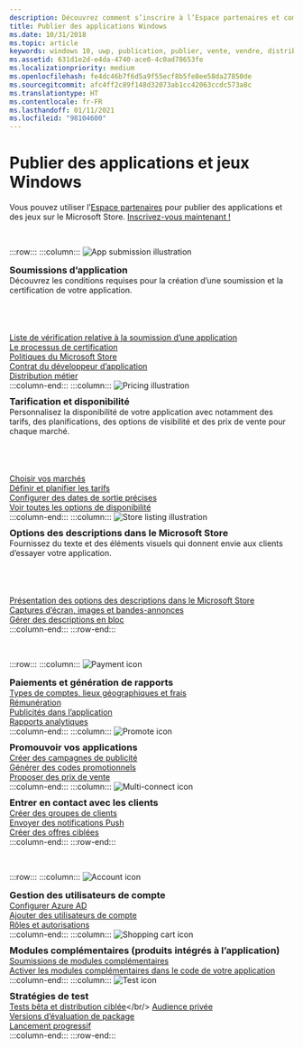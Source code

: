 ```yaml
---
description: Découvrez comment s’inscrire à l’Espace partenaires et comment l’utiliser pour publier vos jeux et vos applications Windows sur le Microsoft Store.
title: Publier des applications Windows
ms.date: 10/31/2018
ms.topic: article
keywords: windows 10, uwp, publication, publier, vente, vendre, distribuer, distribution, store, tableau de bord
ms.assetid: 631d1e2d-e4da-4740-ace0-4c0ad78653fe
ms.localizationpriority: medium
ms.openlocfilehash: fe4dc46b7f6d5a9f55ecf8b5fe8ee58da27850de
ms.sourcegitcommit: afc4ff2c89f148d32073ab1cc42063ccdc573a8c
ms.translationtype: HT
ms.contentlocale: fr-FR
ms.lasthandoff: 01/11/2021
ms.locfileid: "98104600"
---
```

# <a name="publish-windows-apps-and-games"></a>Publier des applications et jeux Windows  

Vous pouvez utiliser l’[Espace partenaires](https://partner.microsoft.com/dashboard) pour publier des applications et des jeux sur le Microsoft Store. [Inscrivez-vous maintenant !](https://developer.microsoft.com/store/register)

<br/>

:::row:::
    :::column:::
        <img src="https://docs.microsoft.com/media/illustrations/teams-fast-track.svg" alt="App submission illustration" />
        <h3 style="margin-top: 10px; margin-bottom: 0px">Soumissions d’application</h3>
        <p style="margin-top: 0px; margin-bottom: 50px">Découvrez les conditions requises pour la création d’une soumission et la certification de votre application.</p>
        <br>
        <a href="app-submissions.md">Liste de vérification relative à la soumission d’une application</a><br/>
        <a href="the-app-certification-process.md">Le processus de certification</a><br/>
        <a href="store-policies.md">Politiques du Microsoft Store</a><br/>
        <a href="//docs.microsoft.com/legal/windows/agreements/app-developer-agreement">Contrat du développeur d’application</a><br/>
        <a href="distribute-lob-apps-to-enterprises.md">Distribution métier</a><br/>
    :::column-end:::
    :::column:::
        <img src="https://docs.microsoft.com/media/illustrations/bcs-partner-advanced-management- billing-7.svg" alt="Pricing illustration" />
        <h3 style="margin-top: 10px; margin-bottom: 0px">Tarification et disponibilité</h3>
        <p style="margin-top: 0px; margin-bottom: 50px">Personnalisez la disponibilité de votre application avec notamment des tarifs, des planifications, des options de visibilité et des prix de vente pour chaque marché.</p>
        <br>
        <a href="/windows/uwp/publish/define-market-selection">Choisir vos marchés</a><br/>
        <a href="set-and-schedule-app-pricing.md">Définir et planifier les tarifs</a><br/>
        <a href="configure-precise-release-scheduling.md">Configurer des dates de sortie précises</a><br/>
        <a href="set-app-pricing-and-availability.md">Voir toutes les options de disponibilité</a><br/>
    :::column-end:::
    :::column:::
        <img src="https://docs.microsoft.com/media/illustrations/biztalk-get-started-scenarios.svg" alt="Store listing illustration" />
        <h3 style="margin-top: 10px; margin-bottom: 0px">Options des descriptions dans le Microsoft Store</h3>
        <p style="margin-top: 0px; margin-bottom: 50px">Fournissez du texte et des éléments visuels qui donnent envie aux clients d’essayer votre application.</p>
        <br>
        <a href="create-app-store-listings.md">Présentation des options des descriptions dans le Microsoft Store</a><br/>
        <a href="app-screenshots-and-images.md">Captures d’écran, images et bandes-annonces</a><br/>
        <a href="import-and-export-store-listings.md">Gérer des descriptions en bloc</a><br/>
    :::column-end:::
:::row-end:::

<br/>

:::row:::
    :::column:::
        <img src="https://docs.microsoft.com/media/illustrations/team-services-get-started-account-manager.svg" alt="Payment icon" />
        <h3 style="margin-top: 10px; margin-bottom: 0px">Paiements et génération de rapports</h3>
        <a href="account-types-locations-and-fees.md">Types de comptes, lieux géographiques et frais</a><br/>
        <a href="/partner-center/marketplace-get-paid">Rémunération</a><br/>
        <a href="in-app-ads.md">Publicités dans l’application</a><br/>
        <a href="analytics.md">Rapports analytiques</a><br/>
    :::column-end:::
    :::column:::
        <img src="https://docs.microsoft.com/media/illustrations/ms365enterprise-partner-news-2.svg" alt="Promote icon" />
        <h3 style="margin-top: 10px; margin-bottom: 0px">Promouvoir vos applications</h3>
        <a href="/windows/uwp/monetize/">Créer des campagnes de publicité</a><br/>
        <a href="generate-promotional-codes.md">Générer des codes promotionnels</a><br/>
        <a href="put-apps-and-add-ons-on-sale.md">Proposer des prix de vente</a><br/>
    :::column-end:::
    :::column:::
        <img src="https://docs.microsoft.com/media/illustrations/virtualization-hperv-server-community.svg" alt="Multi-connect icon" />
        <h3 style="margin-top: 10px; margin-bottom: 0px">Entrer en contact avec les clients</h3>
        <a href="create-customer-groups.md">Créer des groupes de clients</a><br/>
        <a href="send-push-notifications-to-your-apps-customers.md">Envoyer des notifications Push</a><br/>
        <a href="use-targeted-offers-to-maximize-engagement-and-conversions.md">Créer des offres ciblées</a><br/>
    :::column-end:::
:::row-end:::

<br/>

:::row:::
    :::column:::
        <img src="https://docs.microsoft.com/media/illustrations/bcs-user-management-add-customer-1.svg" alt="Account icon" />
        <h3 style="margin-top: 10px; margin-bottom: 0px">Gestion des utilisateurs de compte</h3>
        <a href="/windows/uwp/publish/associate-azure-ad-with-partner-center">Configurer Azure AD</a><br/>
        <a href="add-users-groups-and-azure-ad-applications.md">Ajouter des utilisateurs de compte</a><br/>
        <a href="set-custom-permissions-for-account-users.md">Rôles et autorisations</a><br/>
    :::column-end:::
    :::column:::
        <img src="https://docs.microsoft.com/media/illustrations/sql-get-started-download.svg" alt="Shopping cart icon" />
        <h3 style="margin-top: 10px; margin-bottom: 0px">Modules complémentaires (produits intégrés à l’application)</h3>
        <a href="add-on-submissions.md">Soumissions de modules complémentaires</a><br/>
        <a href="../monetize/in-app-purchases-and-trials.md">Activer les modules complémentaires dans le code de votre application</a><br/>
    :::column-end:::
    :::column:::
        <img src="https://docs.microsoft.com/media/illustrations/team-services-dev-ops-test.svg" alt="Test icon" />
        <h3 style="margin-top: 10px; margin-bottom: 0px">Stratégies de test</h3>
        <a href="beta-testing-and-targeted-distribution.md">Tests bêta et distribution ciblée</a></br/> <a href="choose-visibility-options.md#audience">Audience privée</a><br/>
        <a href="package-flights.md">Versions d’évaluation de package</a><br/>
        <a href="gradual-package-rollout.md">Lancement progressif</a><br/>
    :::column-end:::
:::row-end:::